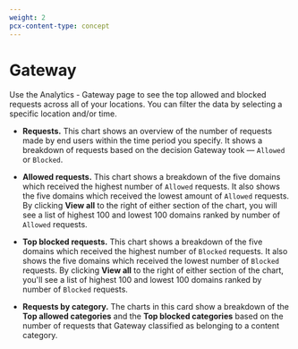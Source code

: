 ```yaml
---
weight: 2
pcx-content-type: concept
---
```


# Gateway

Use the Analytics - Gateway page to see the top allowed and blocked requests across all of your locations. You can filter the data by selecting a specific location and/or time.

- **Requests.** This chart shows an overview of the number of requests made by end users within the time period you specify. It shows a breakdown of requests based on the decision Gateway took — `Allowed` or `Blocked`.

- **Allowed requests.** This chart shows a breakdown of the five domains which received the highest number of `Allowed` requests. It also shows the five domains which received the lowest amount of `Allowed` requests. By clicking **View all** to the right of either section of the chart, you will see a list of highest 100 and lowest 100 domains ranked by number of `Allowed` requests.

- **Top blocked requests.** This chart shows a breakdown of the five domains which received the highest number of `Blocked` requests. It also shows the five domains which received the lowest number of `Blocked` requests. By clicking **View all** to the right of either section of the chart, you'll see a list of highest 100 and lowest 100 domains ranked by number of `Blocked` requests.

- **Requests by category.** The charts in this card show a breakdown of the **Top allowed categories** and the **Top blocked categories** based on the number of requests that Gateway classified as belonging to a content category.
